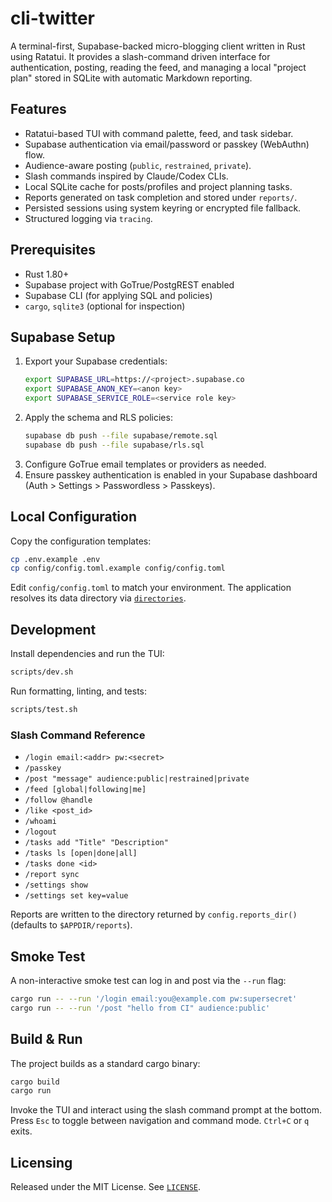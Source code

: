 # cli-twitter

A terminal-first, Supabase-backed micro-blogging client written in Rust using Ratatui. It provides a slash-command driven interface for authentication, posting, reading the feed, and managing a local "project plan" stored in SQLite with automatic Markdown reporting.

## Features

- Ratatui-based TUI with command palette, feed, and task sidebar.
- Supabase authentication via email/password or passkey (WebAuthn) flow.
- Audience-aware posting (`public`, `restrained`, `private`).
- Slash commands inspired by Claude/Codex CLIs.
- Local SQLite cache for posts/profiles and project planning tasks.
- Reports generated on task completion and stored under `reports/`.
- Persisted sessions using system keyring or encrypted file fallback.
- Structured logging via `tracing`.

## Prerequisites

- Rust 1.80+
- Supabase project with GoTrue/PostgREST enabled
- Supabase CLI (for applying SQL and policies)
- `cargo`, `sqlite3` (optional for inspection)

## Supabase Setup

1. Export your Supabase credentials:
   ```bash
   export SUPABASE_URL=https://<project>.supabase.co
   export SUPABASE_ANON_KEY=<anon key>
   export SUPABASE_SERVICE_ROLE=<service role key>
   ```
2. Apply the schema and RLS policies:
   ```bash
   supabase db push --file supabase/remote.sql
   supabase db push --file supabase/rls.sql
   ```
3. Configure GoTrue email templates or providers as needed.
4. Ensure passkey authentication is enabled in your Supabase dashboard (Auth > Settings > Passwordless > Passkeys).

## Local Configuration

Copy the configuration templates:

```bash
cp .env.example .env
cp config/config.toml.example config/config.toml
```

Edit `config/config.toml` to match your environment. The application resolves its data directory via [`directories`](https://docs.rs/directories).

## Development

Install dependencies and run the TUI:

```bash
scripts/dev.sh
```

Run formatting, linting, and tests:

```bash
scripts/test.sh
```

### Slash Command Reference

- `/login email:<addr> pw:<secret>`
- `/passkey`
- `/post "message" audience:public|restrained|private`
- `/feed [global|following|me]`
- `/follow @handle`
- `/like <post_id>`
- `/whoami`
- `/logout`
- `/tasks add "Title" "Description"`
- `/tasks ls [open|done|all]`
- `/tasks done <id>`
- `/report sync`
- `/settings show`
- `/settings set key=value`

Reports are written to the directory returned by `config.reports_dir()` (defaults to `$APPDIR/reports`).

## Smoke Test

A non-interactive smoke test can log in and post via the `--run` flag:

```bash
cargo run -- --run '/login email:you@example.com pw:supersecret'
cargo run -- --run '/post "hello from CI" audience:public'
```

## Build & Run

The project builds as a standard cargo binary:

```bash
cargo build
cargo run
```

Invoke the TUI and interact using the slash command prompt at the bottom. Press `Esc` to toggle between navigation and command mode. `Ctrl+C` or `q` exits.

## Licensing

Released under the MIT License. See [`LICENSE`](LICENSE).
